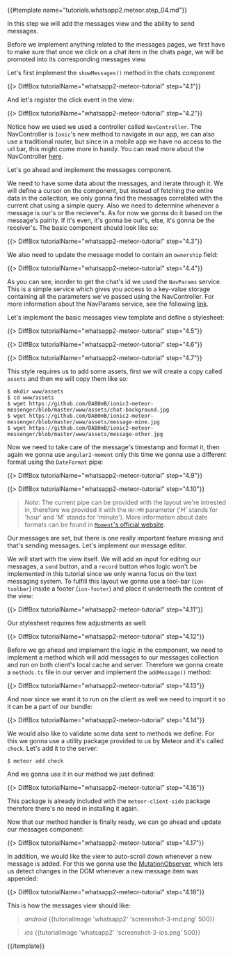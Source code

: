 {{#template name="tutorials.whatsapp2.meteor.step_04.md"}}

In this step we will add the messages view and the ability to send messages.

Before we implement anything related to the messages pages, we first have to make sure that once we click on a chat item in the chats page, we will be promoted into its corresponding messages view.

Let's first implement the `showMessages()` method in the chats component

{{> DiffBox tutorialName="whatsapp2-meteor-tutorial" step="4.1"}}

And let's register the click event in the view:

{{> DiffBox tutorialName="whatsapp2-meteor-tutorial" step="4.2"}}

Notice how we used we used a controller called `NavController`. The NavController is `Ionic`'s new method to navigate in our app, we can also use a traditional router, but since in a mobile app we have no access to the url bar, this might come more in handy. You can read more about the NavController [here](ionicframework.com/docs/v2/api/components/nav/NavController/).

Let's go ahead and implement the messages component.

We need to have some data about the messages, and iterate through it. We will define a cursor on the component, but instead of fetching the entire data in the collection, we only gonna find the messages correlated with the current chat using a simple query. Also we need to determine whenever a message is our's or the reciever's. As for now we gonna do it based on the message's pairity. If it's even, it's gonna be our's, else, it's gonna be the receiver's. The basic component should look like so:

{{> DiffBox tutorialName="whatsapp2-meteor-tutorial" step="4.3"}}

We also need to update the message model to contain an `ownership` field:

{{> DiffBox tutorialName="whatsapp2-meteor-tutorial" step="4.4"}}

As you can see, inorder to get the chat's id we used the `NavParams` service. This is a simple service which gives you access to a key-value storage containing all the parameters we've passed using the NavController. For more information about the NavParams service, see the following [link](ionicframework.com/docs/v2/api/components/nav/NavParams).

Let's implement the basic messages view template and define a stylesheet:

{{> DiffBox tutorialName="whatsapp2-meteor-tutorial" step="4.5"}}

{{> DiffBox tutorialName="whatsapp2-meteor-tutorial" step="4.6"}}

{{> DiffBox tutorialName="whatsapp2-meteor-tutorial" step="4.7"}}

This style requires us to add some assets, first we will create a copy called `assets` and then we will copy them like so:

    $ mkdir www/assets
    $ cd www/assets
    $ wget https://github.com/DAB0mB/ionic2-meteor-messenger/blob/master/www/assets/chat-background.jpg
    $ wget https://github.com/DAB0mB/ionic2-meteor-messenger/blob/master/www/assets/message-mine.jpg
    $ wget https://github.com/DAB0mB/ionic2-meteor-messenger/blob/master/www/assets/message-other.jpg

Now we need to take care of the message's timestamp and format it, then again we gonna use `angular2-moment` only this time we gonna use a different format using the `DateFormat` pipe:

{{> DiffBox tutorialName="whatsapp2-meteor-tutorial" step="4.9"}}

{{> DiffBox tutorialName="whatsapp2-meteor-tutorial" step="4.10"}}

> *Note*: The current pipe can be provided with the layout we're intrested in, therefore we provided it with the `HH:MM` parameter ('H' stands for 'hour' and 'M' stands for 'minute'). More information about date formats can be found in [`Moment`'s official website](momentjs.com).

Our messages are set, but there is one really important feature missing and that's sending messages. Let's implement our message editor.

We will start with the view itself. We will add an input for editing our messages, a `send` button, and a `record` button whos logic won't be implemented in this tutorial since we only wanna focus on the text messaging system. To fulfill this layout we gonna use a tool-bar (`ion-toolbar`) inside a footer (`ion-footer`) and place it underneath the content of the view:

{{> DiffBox tutorialName="whatsapp2-meteor-tutorial" step="4.11"}}

Our stylesheet requires few adjustments as well:

{{> DiffBox tutorialName="whatsapp2-meteor-tutorial" step="4.12"}}

Before we go ahead and implement the logic in the component, we need to implement a method which will add messages to our messages collection and run on both client's local cache and server. Therefore we gonna create a `methods.ts` file in our server and implement the `addMessage()` method:

{{> DiffBox tutorialName="whatsapp2-meteor-tutorial" step="4.13"}}

And now since we want it to run on the client as well we need to import it so it can be a part of our bundle:

{{> DiffBox tutorialName="whatsapp2-meteor-tutorial" step="4.14"}}

We would also like to validate some data sent to methods we define. For this we gonna use a utility package provided to us by Meteor and it's called `check`. Let's add it to the server:

    $ meteor add check

And we gonna use it in our method we just defined:

{{> DiffBox tutorialName="whatsapp2-meteor-tutorial" step="4.16"}}

This package is already included with the `meteor-client-side` package therefore there's no need in installing it again.

Now that our method handler is finally ready, we can go ahead and update our messages component:

{{> DiffBox tutorialName="whatsapp2-meteor-tutorial" step="4.17"}}

In addition, we would like the view to auto-scroll down whenever a new message is added. For this we gonna use the [MutationObserver](developer.mozilla.org/en/docs/Web/API/MutationObserver), which lets us detect changes in the DOM whenever a new message item was appended:

{{> DiffBox tutorialName="whatsapp2-meteor-tutorial" step="4.18"}}

This is how the messages view should like:

> *android* {{tutorialImage 'whatsapp2' 'screenshot-3-md.png' 500}}

> *ios* {{tutorialImage 'whatsapp2' 'screenshot-3-ios.png' 500}}

{{/template}}